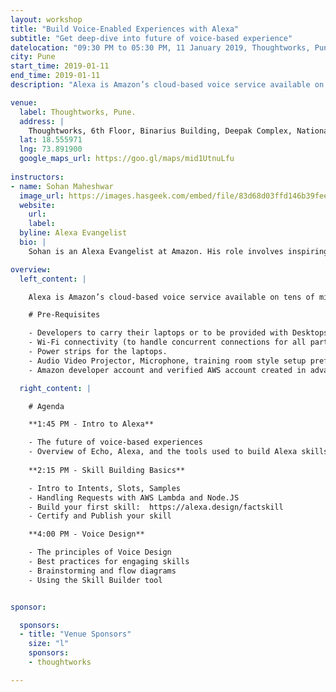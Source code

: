 ```yaml
---
layout: workshop
title: "Build Voice-Enabled Experiences with Alexa"
subtitle: "Get deep-dive into future of voice-based experience"
datelocation: "09:30 PM to 05:30 PM, 11 January 2019, Thoughtworks, Pune"
city: Pune
start_time: 2019-01-11
end_time: 2019-01-11
description: "Alexa is Amazon’s cloud-based voice service available on tens of millions of devices from Amazon and third-party device manufacturers. With Alexa, you can build natural voice experiences that offer customers a more intuitive way to interact with the technology they use every day."

venue:
  label: Thoughtworks, Pune.
  address: |
    Thoughtworks, 6th Floor, Binarius Building, Deepak Complex, National Games Road, Beside Sales Tax Office, Shastrinagar, Yerawada, Pune, Maharashtra 411006.
  lat: 18.555971
  lng: 73.891900
  google_maps_url: https://goo.gl/maps/mid1UtnuLfu
  
instructors:
- name: Sohan Maheshwar
  image_url: https://images.hasgeek.com/embed/file/83d68d03ffd146b39fee77bef60e3ae3
  website:
    url: 
    label: 
  byline: Alexa Evangelist
  bio: |
    Sohan is an Alexa Evangelist at Amazon. His role involves inspiring and helping developers build incredible voice experiences using Alexa. Sohan has earlier worked as a developer evangelist for Gupshup and InMobi and has spoken at conferences around the world. In his spare time, you will find him either consuming pop culture or tossing a frisbee around.

overview:
  left_content: |

    Alexa is Amazon’s cloud-based voice service available on tens of millions of devices from Amazon and third-party device manufacturers. With Alexa, you can build natural voice experiences that offer customers a more intuitive way to interact with the technology they use every day. 

    # Pre-Requisites

    - Developers to carry their laptops or to be provided with Desktops to work on building skills
    - Wi-Fi connectivity (to handle concurrent connections for all participants)
    - Power strips for the laptops.
    - Audio Video Projector, Microphone, training room style setup preferred for the venue.
    - Amazon developer account and verified AWS account created in advance, so developers don’t spend time doing that in the workshop.

  right_content: |

    # Agenda

    **1:45 PM - Intro to Alexa**

    - The future of voice-based experiences
    - Overview of Echo, Alexa, and the tools used to build Alexa skills.  
 
    **2:15 PM - Skill Building Basics**

    - Intro to Intents, Slots, Samples
    - Handling Requests with AWS Lambda and Node.JS
    - Build your first skill:  https://alexa.design/factskill
    - Certify and Publish your skill

    **4:00 PM - Voice Design**

    - The principles of Voice Design
    - Best practices for engaging skills
    - Brainstorming and flow diagrams
    - Using the Skill Builder tool


sponsor:

  sponsors:
  - title: "Venue Sponsors"
    size: "l"
    sponsors:
    - thoughtworks

---
```

